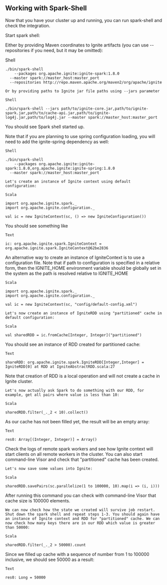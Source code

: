 Working with Spark-Shell
---
Now that you have your cluster up and running, you can run spark-shell and check the integration.

   Start spark shell:

   Either by providing Maven coordinates to Ignite artifacts (you can use --repositories if you need, but it may be omitted):

   Shell

```
./bin/spark-shell 
	--packages org.apache.ignite:ignite-spark:1.8.0
  --master spark://master_host:master_port
  --repositories http://repo.maven.apache.org/maven2/org/apache/ignite
```
    Or by providing paths to Ignite jar file paths using --jars parameter

    Shell
```
./bin/spark-shell --jars path/to/ignite-core.jar,path/to/ignite-spark.jar,path/to/cache-api.jar,path/to/ignite-log4j.jar,path/to/log4j.jar --master spark://master_host:master_port
```
You should see Spark shell started up.

Note that if you are planning to use spring configuration loading, you will need to add the ignite-spring dependency as well:

    Shell
```
./bin/spark-shell 
	--packages org.apache.ignite:ignite-spark:1.8.0,org.apache.ignite:ignite-spring:1.8.0
  --master spark://master_host:master_port
```
    Let's create an instance of Ignite context using default configuration:

    Scala
```
import org.apache.ignite.spark._
import org.apache.ignite.configuration._

val ic = new IgniteContext(sc, () => new IgniteConfiguration())
```
You should see something like

    Text
```
ic: org.apache.ignite.spark.IgniteContext = org.apache.ignite.spark.IgniteContext@62be2836
```
An alternative way to create an instance of IgniteContext is to use a configuration file. Note that if path to configuration is specified in a relative form, then the IGNITE_HOME environment variable should be globally set in the system as the path is resolved relative to IGNITE_HOME

    Scala
```
import org.apache.ignite.spark._
import org.apache.ignite.configuration._

val ic = new IgniteContext(sc, "config/default-config.xml")
```
    Let's now create an instance of IgniteRDD using "partitioned" cache in default configuration:

    Scala
```
val sharedRDD = ic.fromCache[Integer, Integer]("partitioned")
```
You should see an instance of RDD created for partitioned cache:

    Text
```
shareRDD: org.apache.ignite.spark.IgniteRDD[Integer,Integer] = IgniteRDD[0] at RDD at IgniteAbstractRDD.scala:27
```
Note that creation of RDD is a local operation and will not create a cache in Ignite cluster.

    Let's now actually ask Spark to do something with our RDD, for example, get all pairs where value is less than 10:

    Scala
```
sharedRDD.filter(_._2 < 10).collect()
```
As our cache has not been filled yet, the result will be an empty array:

    Text
```
res0: Array[(Integer, Integer)] = Array()
```
Check the logs of remote spark workers and see how Ignite context will start clients on all remote workers in the cluster. You can also start command-line Visor and check that "partitioned" cache has been created.

    Let's now save some values into Ignite:

    Scala
```
sharedRDD.savePairs(sc.parallelize(1 to 100000, 10).map(i => (i, i)))
```
After running this command you can check with command-line Visor that cache size is 100000 elements.

    We can now check how the state we created will survive job restart. Shut down the spark shell and repeat steps 1-3. You should again have an instance of Ignite context and RDD for "partitioned" cache. We can now check how many keys there are in our RDD which value is greater than 50000:

    Scala
```
sharedRDD.filter(_._2 > 50000).count
```
Since we filled up cache with a sequence of number from 1 to 100000 inclusive, we should see 50000 as a result:

    Text
```
res0: Long = 50000
```
   
